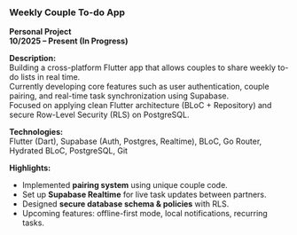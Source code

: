 ### Weekly Couple To-do App

**Personal Project**  
**10/2025 – Present (In Progress)**

**Description:**  
Building a cross-platform Flutter app that allows couples to share weekly to-do lists in real time.  
Currently developing core features such as user authentication, couple pairing, and real-time task synchronization using Supabase.  
Focused on applying clean Flutter architecture (BLoC + Repository) and secure Row-Level Security (RLS) on PostgreSQL.

**Technologies:**  
Flutter (Dart), Supabase (Auth, Postgres, Realtime), BLoC, Go Router, Hydrated BLoC, PostgreSQL, Git

**Highlights:**

- Implemented **pairing system** using unique couple code.
- Set up **Supabase Realtime** for live task updates between partners.
- Designed **secure database schema & policies** with RLS.
- Upcoming features: offline-first mode, local notifications, recurring tasks.
